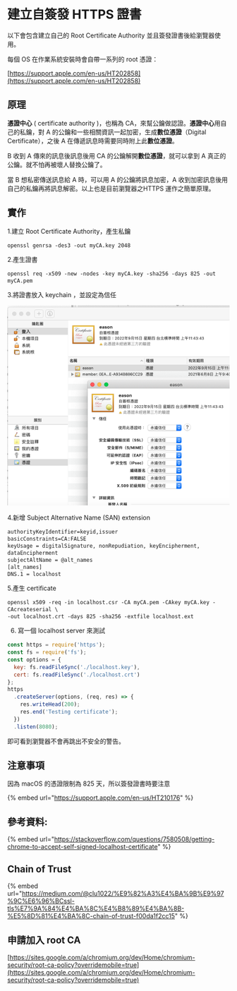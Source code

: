 # 建立自簽發 HTTPS 證書

以下會包含建立自己的 Root Certificate Authority 並且簽發證書後給瀏覽器使用。

每個 OS 在作業系統安裝時會自帶一系列的 root 憑證：

[https://support.apple.com/en-us/HT202858](https://support.apple.com/en-us/HT202858) 

## 原理

**憑證中心** \( certificate authority \)，也稱為 CA，來幫公鑰做認證。**憑證中心**用自己的私鑰，對 A 的公鑰和一些相關資訊一起加密，生成**數位憑證**（Digital Certificate），之後 A 在傳遞訊息時需要同時附上此**數位憑證**。

B 收到 A 傳來的訊息後訊息後用 CA 的公鑰解開**數位憑證**，就可以拿到 A 真正的公鑰。就不怕再被壞人替換公鑰了。

當 B 想私密傳送訊息給 A 時，可以用 A 的公鑰將訊息加密，A 收到加密訊息後用自己的私鑰再將訊息解密。以上也是目前瀏覽器之HTTPS 運作之簡單原理。

## 實作

1.建立 Root Certificate Authority，產生私鑰

```text
openssl genrsa -des3 -out myCA.key 2048
```

2.產生證書

```text
openssl req -x509 -new -nodes -key myCA.key -sha256 -days 825 -out myCA.pem
```

3.將證書放入 keychain ，並設定為信任

![](.gitbook/assets/ying-mu-kuai-zhao-20200612-shang-wu-11.46.18.png)

4.新增 Subject Alternative Name \(SAN\) extension

```text
authorityKeyIdentifier=keyid,issuer
basicConstraints=CA:FALSE
keyUsage = digitalSignature, nonRepudiation, keyEncipherment, dataEncipherment
subjectAltName = @alt_names
[alt_names]
DNS.1 = localhost
```

5.產生 certificate

```text
openssl x509 -req -in localhost.csr -CA myCA.pem -CAkey myCA.key -CAcreateserial \
-out localhost.crt -days 825 -sha256 -extfile localhost.ext
```

6. 寫一個 localhost server 來測試

```javascript
const https = require('https');
const fs = require('fs');
const options = {
  key: fs.readFileSync('./localhost.key'),
  cert: fs.readFileSync('./localhost.crt')
};
https
  .createServer(options, (req, res) => {
    res.writeHead(200);
    res.end('Testing certificate');
  })
  .listen(8080);
```

即可看到瀏覽器不會再跳出不安全的警告。

## 注意事項

因為 macOS 的憑證限制為 825 天，所以簽發證書時要注意

{% embed url="https://support.apple.com/en-us/HT210176" %}

## 參考資料:

{% embed url="https://stackoverflow.com/questions/7580508/getting-chrome-to-accept-self-signed-localhost-certificate" %}

## Chain of Trust

{% embed url="https://medium.com/@clu1022/%E9%82%A3%E4%BA%9B%E9%97%9C%E6%96%BCssl-tls%E7%9A%84%E4%BA%8C%E4%B8%89%E4%BA%8B-%E5%8D%81%E4%BA%8C-chain-of-trust-f00da1f2cc15" %}

## 申請加入 root CA

[https://sites.google.com/a/chromium.org/dev/Home/chromium-security/root-ca-policy?overridemobile=true](https://sites.google.com/a/chromium.org/dev/Home/chromium-security/root-ca-policy?overridemobile=true)

